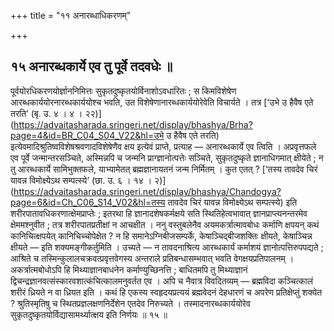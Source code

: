 +++
title = "११ अनारब्धाधिकरणम्"

+++

## १५ अनारब्धकार्ये एव तु पूर्वे तदवधेः ॥

पूर्वयोरधिकरणयोर्ज्ञाननिमित्तः सुकृतदुष्कृतयोर्विनाशोऽवधारितः ; स किमविशेषेण आरब्धकार्ययोरनारब्धकार्ययोश्च भवति, उत विशेषेणानारब्धकार्ययोरेवेति विचार्यते । तत्र [‘उभे उ हैवैष एते तरति’ (बृ. उ. ४ । ४ । २२)](https://advaitasharada.sringeri.net/display/bhashya/Brha?page=4&id=BR_C04_S04_V22&hl=उभे उ हैवैष एते तरति) इत्येवमादिश्रुतिष्वविशेषश्रवणादविशेषेणैव क्षय इत्येवं प्राप्ते, प्रत्याह — अनारब्धकार्ये एव त्विति । अप्रवृत्तफले एव पूर्वे जन्मान्तरसञ्चिते, अस्मिन्नपि च जन्मनि प्राग्ज्ञानोत्पत्तेः सञ्चिते, सुकृतदुष्कृते ज्ञानाधिगमात् क्षीयेते ; न तु आरब्धकार्ये सामिभुक्तफले, याभ्यामेतत् ब्रह्मज्ञानायतनं जन्म निर्मितम् । कुत एतत् ? [‘तस्य तावदेव चिरं यावन्न विमोक्ष्येऽथ सम्पत्स्ये’ (छा. उ. ६ । १४ । २)](https://advaitasharada.sringeri.net/display/bhashya/Chandogya?page=6&id=Ch_C06_S14_V02&hl=तस्य तावदेव चिरं यावन्न विमोक्ष्येऽथ सम्पत्स्ये) इति शरीरपातावधिकरणात्क्षेमप्राप्तेः ; इतरथा हि ज्ञानादशेषकर्मक्षये सति स्थितिहेत्वभावात् ज्ञानप्राप्त्यनन्तरमेव क्षेममश्नुवीत ; तत्र शरीरपातप्रतीक्षां न आचक्षीत । ननु वस्तुबलेनैव अयमकर्त्रात्मावबोधः कर्माणि क्षपयन् कथं कानिचित्क्षपयेत् कानिचिच्चोपेक्षेत ? न हि समानेऽग्निबीजसम्पर्के, केषाञ्चिद्बीजशक्तिः क्षीयते, केषाञ्चिन्न क्षीयते — इति शक्यमङ्गीकर्तुमिति । उच्यते — न तावदनाश्रित्य आरब्धकार्यं कर्माशयं ज्ञानोत्पत्तिरुपपद्यते ; आश्रिते च तस्मिन्कुलालचक्रवत्प्रवृत्तवेगस्य अन्तराले प्रतिबन्धासम्भवात् भवति वेगक्षयप्रतिपालनम् । अकर्त्रात्मबोधोऽपि हि मिथ्याज्ञानबाधनेन कर्माण्युच्छिनत्ति ; बाधितमपि तु मिथ्याज्ञानं द्विचन्द्रज्ञानवत्संस्कारवशात्कंचित्कालमनुवर्तत एव । अपि च नैवात्र विवदितव्यम् — ब्रह्मविदा कञ्चित्कालं शरीरं ध्रियते न वा ध्रियत इति । कथं हि एकस्य स्वहृदयप्रत्ययं ब्रह्मवेदनं देहधारणं च अपरेण प्रतिक्षेप्तुं शक्येत ? श्रुतिस्मृतिषु च स्थितप्रज्ञलक्षणनिर्देशेन एतदेव निरुच्यते । तस्मादनारब्धकार्ययोरेव सुकृतदुष्कृतयोर्विद्यासामर्थ्यात्क्षय इति निर्णयः ॥ १५ ॥
